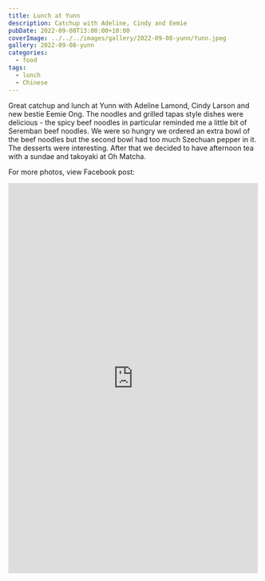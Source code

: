 ```yaml
---
title: Lunch at Yunn
description: Catchup with Adeline, Cindy and Eemie
pubDate: 2022-09-08T13:00:00+10:00
coverImage: ../../../images/gallery/2022-09-08-yunn/Yunn.jpeg
gallery: 2022-09-08-yunn
categories:
  - food
tags:
  - lunch
  - Chinese
---
```


Great catchup and lunch at Yunn with Adeline Lamond, Cindy Larson and new bestie Eemie Ong. The noodles and grilled tapas style dishes were delicious - the spicy beef noodles in particular reminded me a little bit of Seremban beef noodles. We were so hungry we ordered an extra bowl of the beef noodles but the second bowl had too much Szechuan pepper in it. The desserts were interesting. After that we decided to have afternoon tea with a sundae and takoyaki at Oh Matcha.

For more photos, view Facebook post:

<iframe src="https://www.facebook.com/plugins/post.php?href=https%3A%2F%2Fwww.facebook.com%2Fchris1.tham%2Fposts%2Fpfbid02iNoFVrgro21ZNZg5BjVR3JiuLxbX7ec1MepgWn1MfUnGUDAP61sRH7dnJGaTXPWzl&show_text=true&width=500" width="500" height="781" style="border:none;overflow:hidden" scrolling="no" frameborder="0" allowfullscreen="true" allow="autoplay; clipboard-write; encrypted-media; picture-in-picture; web-share"></iframe>
